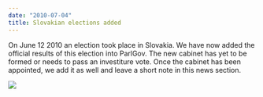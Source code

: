 ```yaml
---
date: "2010-07-04"
title: Slovakian elections added
---
```


On June 12 2010 an election took place in Slovakia. We have now added the official results of this election into ParlGov. The new cabinet has yet to be formed or needs to pass an investiture vote. Once the cabinet has been appointed, we add it as well and leave a short note in this news section.

![](/images/parliament-netherlands.jpg)
